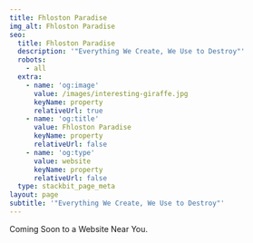 ```yaml
---
title: Fhloston Paradise
img_alt: Fhloston Paradise
seo:
  title: Fhloston Paradise
  description: '"Everything We Create, We Use to Destroy"'
  robots:
    - all
  extra:
    - name: 'og:image'
      value: /images/interesting-giraffe.jpg
      keyName: property
      relativeUrl: true
    - name: 'og:title'
      value: Fhloston Paradise
      keyName: property
      relativeUrl: false
    - name: 'og:type'
      value: website
      keyName: property
      relativeUrl: false
  type: stackbit_page_meta
layout: page
subtitle: '"Everything We Create, We Use to Destroy"'
---
```

Coming Soon to a Website Near You.
